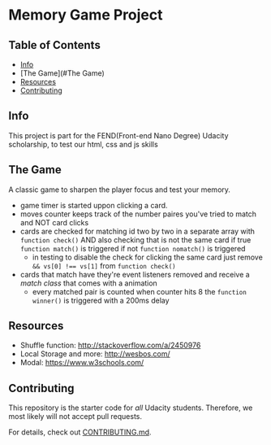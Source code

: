 # Memory Game Project

## Table of Contents
* [Info](#Info)
* [The Game](#The Game)
* [Resources](#Resources)
* [Contributing](#contributing)

## Info
This project is part for the FEND(Front-end Nano Degree) Udacity scholarship, to test our html, css and js skills 

## The Game
A classic game to sharpen the player focus and test your memory. 
- game timer is started uppon clicking a card.
- moves counter keeps track of the number paires you've tried to match and NOT card clicks
- cards are checked for matching id two by two in a separate array with `function check()` AND also checking that is not the same card if true `function match()` is triggered if not `function nomatch()` is triggered
  * in testing to disable the check for clicking the same card just remove `&& vs[0] !== vs[1]` from `function check()` 
- cards that match have they're event listeners removed and receive a *match class* that comes with a animation
  * every matched pair is counted when counter hits 8 the `function winner()` is triggered with a 200ms delay 


## Resources
- Shuffle function: http://stackoverflow.com/a/2450976
- Local Storage and more: http://wesbos.com/
- Modal: https://www.w3schools.com/


## Contributing

This repository is the starter code for _all_ Udacity students. Therefore, we most likely will not accept pull requests.

For details, check out [CONTRIBUTING.md](CONTRIBUTING.md).
